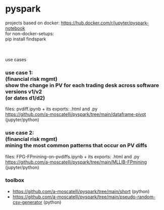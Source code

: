 # pyspark

projects based on docker:
https://hub.docker.com/r/jupyter/pyspark-notebook
<br>
for non-docker-setups:
<br>
pip install findspark

<br>
<br>
use cases

<h3>
  use case 1:<br>
  (financial risk mgmt)<br>
  show the change in PV for each trading desk across software versions v1/v2<br>
  (or dates d1/d2) 
</h3>

files:
pvdiff.ipynb + its exports: .html and .py<br>
https://github.com/a-moscatelli/pyspark/tree/main/dataframe-pivot (jupyter/python)

<h3>
  use case 2:<br>
  (financial risk mgmt)<br>
  mining the most common patterns that occur on PV diffs
</h3>

files:
FPG-FPmining-on-pvdiffs.ipynb + its exports: .html and .py<br>
https://github.com/a-moscatelli/pyspark/tree/main/MLLIB-FPmining (jupyter/python)

<h3>
  toolbox
</h3>

* https://github.com/a-moscatelli/pyspark/tree/main/short (python)
* https://github.com/a-moscatelli/pyspark/tree/main/pseudo-random-csv-generator (python)
